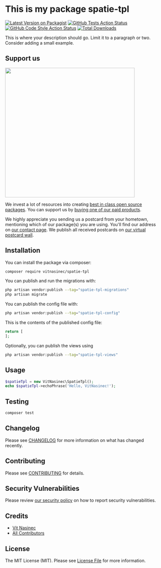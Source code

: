 # This is my package spatie-tpl

[![Latest Version on Packagist](https://img.shields.io/packagist/v/vitnasinec/spatie-tpl.svg?style=flat-square)](https://packagist.org/packages/vitnasinec/spatie-tpl)
[![GitHub Tests Action Status](https://img.shields.io/github/actions/workflow/status/vitnasinec/spatie-tpl/run-tests.yml?branch=main&label=tests&style=flat-square)](https://github.com/vitnasinec/spatie-tpl/actions?query=workflow%3Arun-tests+branch%3Amain)
[![GitHub Code Style Action Status](https://img.shields.io/github/actions/workflow/status/vitnasinec/spatie-tpl/fix-php-code-style-issues.yml?branch=main&label=code%20style&style=flat-square)](https://github.com/vitnasinec/spatie-tpl/actions?query=workflow%3A"Fix+PHP+code+style+issues"+branch%3Amain)
[![Total Downloads](https://img.shields.io/packagist/dt/vitnasinec/spatie-tpl.svg?style=flat-square)](https://packagist.org/packages/vitnasinec/spatie-tpl)

This is where your description should go. Limit it to a paragraph or two. Consider adding a small example.

## Support us

[<img src="https://github-ads.s3.eu-central-1.amazonaws.com/spatie-tpl.jpg?t=1" width="419px" />](https://spatie.be/github-ad-click/spatie-tpl)

We invest a lot of resources into creating [best in class open source packages](https://spatie.be/open-source). You can support us by [buying one of our paid products](https://spatie.be/open-source/support-us).

We highly appreciate you sending us a postcard from your hometown, mentioning which of our package(s) you are using. You'll find our address on [our contact page](https://spatie.be/about-us). We publish all received postcards on [our virtual postcard wall](https://spatie.be/open-source/postcards).

## Installation

You can install the package via composer:

```bash
composer require vitnasinec/spatie-tpl
```

You can publish and run the migrations with:

```bash
php artisan vendor:publish --tag="spatie-tpl-migrations"
php artisan migrate
```

You can publish the config file with:

```bash
php artisan vendor:publish --tag="spatie-tpl-config"
```

This is the contents of the published config file:

```php
return [
];
```

Optionally, you can publish the views using

```bash
php artisan vendor:publish --tag="spatie-tpl-views"
```

## Usage

```php
$spatieTpl = new VitNasinec\SpatieTpl();
echo $spatieTpl->echoPhrase('Hello, VitNasinec!');
```

## Testing

```bash
composer test
```

## Changelog

Please see [CHANGELOG](CHANGELOG.md) for more information on what has changed recently.

## Contributing

Please see [CONTRIBUTING](CONTRIBUTING.md) for details.

## Security Vulnerabilities

Please review [our security policy](../../security/policy) on how to report security vulnerabilities.

## Credits

- [Vit Nasinec](https://github.com/vitnasinec)
- [All Contributors](../../contributors)

## License

The MIT License (MIT). Please see [License File](LICENSE.md) for more information.
